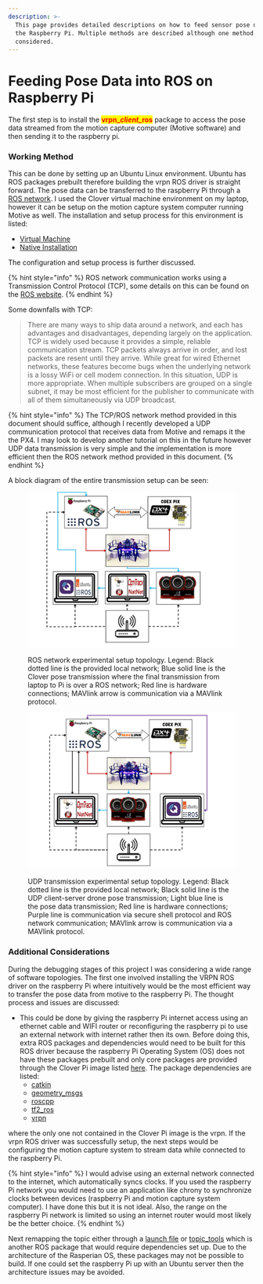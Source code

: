 ```yaml
---
description: >-
  This page provides detailed descriptions on how to feed sensor pose data into
  the Raspberry Pi. Multiple methods are described although one method is
  considered.
---
```


# Feeding Pose Data into ROS on Raspberry Pi

The first step is to install the <mark style="color:red;">**vrpn\_**</mark>_<mark style="color:red;">**client\_**</mark>_<mark style="color:red;">**ros**</mark> package to access the pose data streamed from the motion capture computer (Motive software) and then sending it to the raspberry pi.&#x20;

### Working Method

This can be done by setting up an Ubuntu Linux environment. Ubuntu has ROS packages prebuilt therefore building the vrpn ROS driver is straight forward. The pose data can be transferred to the raspberry Pi through a [ROS network](http://wiki.ros.org/ROS/NetworkSetup). I used the Clover virtual machine environment on my laptop, however it can be setup on the motion capture system computer running Motive as well. The installation and setup process for this environment is listed:

* [Virtual Machine](https://clover.coex.tech/en/simulation\_vm.html#simulation-vm-setup)
* [Native Installation](https://clover.coex.tech/en/simulation\_native.html#native-setup)

The configuration and setup process is further discussed.

{% hint style="info" %}
ROS network communication works using a Transmission Control Protocol (TCP), some details on this can be found on the [ROS website](http://wiki.ros.org/ROS/Technical%20Overview).&#x20;
{% endhint %}

Some downfalls with TCP:

> There are many ways to ship data around a network, and each has advantages and disadvantages, depending largely on the application. TCP is widely used because it provides a simple, reliable communication stream. TCP packets always arrive in order, and lost packets are resent until they arrive. While great for wired Ethernet networks, these features become bugs when the underlying network is a lossy WiFi or cell modem connection. In this situation, UDP is more appropriate. When multiple subscribers are grouped on a single subnet, it may be most efficient for the publisher to communicate with all of them simultaneously via UDP broadcast.

{% hint style="info" %}
The TCP/ROS network method provided in this document should suffice, although I recently developed a UDP communication protocol that receives data from Motive and remaps it the the PX4. I may look to develop another tutorial on this in the future however UDP data transmission is very simple and the implementation is more efficient then the ROS network method provided in this document.
{% endhint %}

A block diagram of the entire transmission setup can be seen:

<div>

<figure><img src="../../.gitbook/assets/block_ROS.jpg" alt=""><figcaption><p>ROS network experimental setup topology. Legend: Black dotted line is the provided local network; Blue solid line is the Clover pose transmission where the final transmission from laptop to Pi is over a ROS network; Red line is hardware connections; MAVlink arrow is communication via a MAVlink protocol.</p></figcaption></figure>

 

<figure><img src="../../.gitbook/assets/block_udp.jpg" alt=""><figcaption><p>UDP transmission experimental setup topology. Legend: Black dotted line is the provided local network; Black solid line is the UDP client-server drone pose transmission; Light blue line is the pose data transmission; Red line is hardware connections; Purple line is communication via secure shell protocol and ROS network communication; MAVlink arrow is communication via a MAVlink protocol.   </p></figcaption></figure>

</div>

### Additional Considerations

During the debugging stages of this project I was considering a wide range of software topologies. The first one involved installing the VRPN ROS driver on the raspberry Pi where intuitively would be the most efficient way to transfer the pose data from motive to the raspberry Pi. The thought process and issues are discussed:

* This could be done by giving the raspberry Pi internet access using an ethernet cable and WIFI router or reconfiguring the raspberry pi to use an external network with internet rather then its own. Before doing this, extra ROS packages and dependencies would need to be built for this ROS driver because the raspberry Pi Operating System (OS) does not have these packages prebuilt and only core packages are provided through the Clover Pi image listed [here](http://packages.coex.tech/packages/). The package dependencies are listed:
  * [catkin](http://wiki.ros.org/catkin?distro=noetic)
  * [geometry\_msgs](http://wiki.ros.org/geometry\_msgs?distro=noetic)
  * [roscpp](http://wiki.ros.org/roscpp?distro=noetic)
  * [tf2\_ros](http://wiki.ros.org/tf2\_ros?distro=noetic)
  * [vrpn](http://localhost:5000/s/q0NsGVgxmRD8c4yuqaAR/fundamentals)

where the only one not contained in the Clover Pi image is the vrpn. If the vrpn ROS driver was successfully setup, the next steps would be configuring the motion capture system to stream data while connected to the raspberry Pi.&#x20;

{% hint style="info" %}
I would advise using an external network connected to the internet, which automatically syncs clocks. If you used the raspberry Pi network you would need to use an application like chrony to synchronize clocks between devices (raspberry Pi and motion capture system computer). I have done this but it is not ideal. Also, the range on the raspberry Pi network is limited so using an internet router would most likely be the better choice.
{% endhint %}

Next remapping the topic either through a [launch file](http://wiki.ros.org/roslaunch/XML/remap) or [topic\_tools](http://wiki.ros.org/topic\_tools) which is another ROS package that would require dependencies set up. Due to the architecture of the Rasperian OS, these packages may not be possible to build. If one could set the raspberry Pi up with an Ubuntu server then the architecture issues may be avoided.

